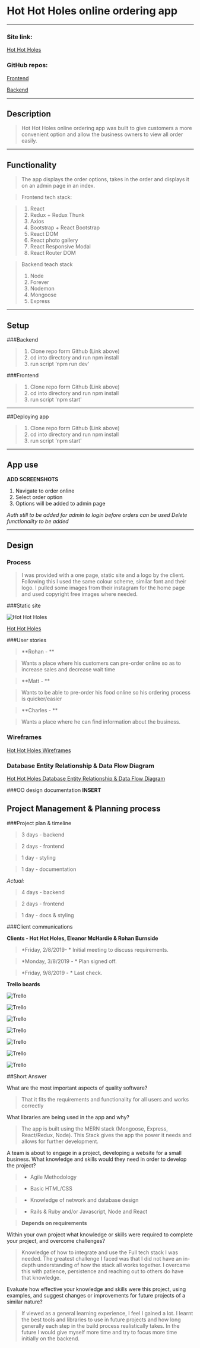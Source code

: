 # Hot Hot Holes online ordering app

----
### Site link: 
[Hot Hot Holes](https://en.wikipedia.org/wiki/Markdown)

### GitHub repos:
[Frontend](https://en.wikipedia.org/wiki/Markdown)

[Backend](https://en.wikipedia.org/wiki/Markdown)

---

## Description
> Hot Hot Holes online ordering app was built to give customers a more convenient option and allow the business owners to view all order easily.

----
## Functionality
> The app displays the order options, takes in the order and displays it on an admin page in an index.

>Frontend tech stack:

>1. React
>2. Redux + Redux Thunk
>3. Axios
>4. Bootstrap + React Bootstrap
>5. React DOM
>6. React photo gallery
>7. React Responsive Modal
>8. React Router DOM

>Backend teach stack
>1. Node
>2. Forever
>3. Nodemon
>4. Mongoose
>5. Express

----
## Setup

###Backend
> 1. Clone repo form Github (Link above)
> 2. cd into directory and run npm install
> 3. run script 'npm run dev'

###Frontend
> 1. Clone repo form Github (Link above)
> 2. cd into directory and run npm install
> 3. run script 'npm start'

---
##Deploying app
> 1. Clone repo form Github (Link above)
> 2. cd into directory and run npm install
> 3. run script 'npm start'

---
## App use

**ADD SCREENSHOTS**
1. Navigate to order online 
2. Select order option
3. Options will be added to admin page

  *Auth still to be added for admin to login before orders can be used*
  *Delete functionality to be added*

--- 
## Design

### Process
> I was provided with a one page, static site and a logo by the client. Following this I used the same colour scheme, similar font and their logo. I pulled some images from their instagram for the home page and used copyright free images where needed. 

###Static site

![Hot Hot Holes](https://i.imgur.com/Hof630r.png)

[Hot Hot Holes](https://www.hothotholes.com/)

###User stories
>**Rohan - ** 

>Wants a place where his customers can pre-order online so as to increase sales and decrease wait time

>**Matt - ** 

>Wants to be able to pre-order his food online so his ordering process is quicker/easier

> **Charles - ** 

>Wants a place where he can find information about the business.

### Wireframes
[Hot Hot Holes Wireframes](https://drive.google.com/file/d/1OTJCrIzukeCgaefX1I_DI2FPzP6fweAB/view?usp=sharing)


### Database Entity Relationship & Data Flow Diagram
[Hot Hot Holes Database Entity Relationship & Data Flow Diagram](https://drive.google.com/file/d/1SIyNu8eNVSRY0bRyvMXOQvVd-VdTpcx9/view?usp=sharing)


###OO design documentation
 **INSERT**

## Project Management & Planning process

###Project plan & timeline
> 3 days - backend

> 2 days - frontend

> 1 day - styling

> 1 day - documentation

*Actual:*
> 4 days - backend

> 2 days - frontend

> 1 day - docs & styling 

###Client communications

**Clients - Hot Hot Holes, Eleanor McHardie & Rohan Burnside**

> *Friday, 2/8/2019- * Initial meeting to discuss requirements.

>*Monday, 3/8/2019 -  * Plan signed off.

>*Friday, 9/8/2019 - * Last check.

**Trello boards**

![Trello](https://i.imgur.com/qNt95oJ.png)

![Trello](https://i.imgur.com/vJYq2vp.png)

![Trello](https://i.imgur.com/5kXitgX.png)

![Trello](https://i.imgur.com/os6I2aI.png)

![Trello](https://i.imgur.com/N4a7BNc.png)

![Trello](https://i.imgur.com/sPZ92qx.png)

![Trello](https://i.imgur.com/nprqKub.png)





##Short Answer

What are the most important aspects of quality software?

> That it fits the requirements and functionality for all users and works correctly

What libraries are being used in the app and why?

> The app is built using the MERN stack (Mongoose, Express, React/Redux, Node). This Stack gives the app the power it needs and allows for further development. 

A team is about to engage in a project, developing a website for a small business. What knowledge and skills would they need in order to develop the project?

> - Agile Methodology

> - Basic HTML/CSS

> - Knowledge of network and database design

> - Rails & Ruby and/or Javascript, Node and React

> **Depends on requirements**

Within your own project what knowledge or skills were required to complete your project, and overcome challenges?
> Knowledge of how to integrate and use the Full tech stack I was needed. The greatest challenge I faced was that I did not have an in-depth understanding of how the stack all works together. I overcame this with patience, persistence and reaching out to others do have that knowledge.

Evaluate how effective your knowledge and skills were this project, using examples, and suggest changes or improvements for future projects of a similar nature?
>If viewed as a general learning experience, I feel I gained a lot. I learnt the best tools and libraries to use in future projects and how long generally each step in the build process realistically takes. In the future I would give myself more time and try to focus more time initially on the backend.


